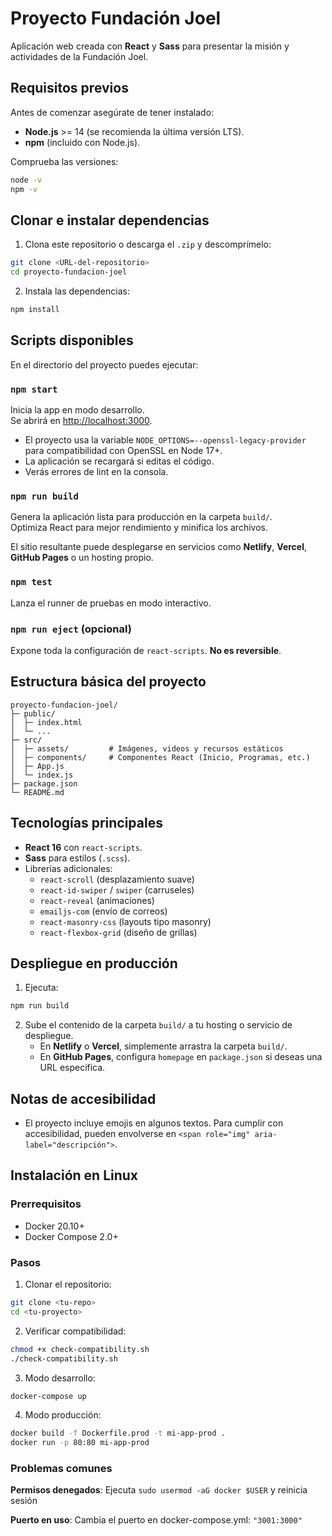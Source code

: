 # Proyecto Fundación Joel

Aplicación web creada con **React** y **Sass** para presentar la misión y actividades de la Fundación Joel.

## Requisitos previos

Antes de comenzar asegúrate de tener instalado:

- **Node.js** >= 14 (se recomienda la última versión LTS).
- **npm** (incluido con Node.js).

Comprueba las versiones:

```bash
node -v
npm -v
```

## Clonar e instalar dependencias

1. Clona este repositorio o descarga el `.zip` y descomprímelo:

```bash
git clone <URL-del-repositorio>
cd proyecto-fundacion-joel
```

2. Instala las dependencias:

```bash
npm install
```

## Scripts disponibles

En el directorio del proyecto puedes ejecutar:

### `npm start`

Inicia la app en modo desarrollo.  
Se abrirá en [http://localhost:3000](http://localhost:3000).

- El proyecto usa la variable `NODE_OPTIONS=--openssl-legacy-provider` para compatibilidad con OpenSSL en Node 17+.
- La aplicación se recargará si editas el código.
- Verás errores de lint en la consola.

### `npm run build`

Genera la aplicación lista para producción en la carpeta `build/`.  
Optimiza React para mejor rendimiento y minifica los archivos.

El sitio resultante puede desplegarse en servicios como **Netlify**, **Vercel**, **GitHub Pages** o un hosting propio.

### `npm test`

Lanza el runner de pruebas en modo interactivo.

### `npm run eject` (opcional)

Expone toda la configuración de `react-scripts`. **No es reversible**.

## Estructura básica del proyecto

```
proyecto-fundacion-joel/
├─ public/
│  ├─ index.html
│  └─ ...
├─ src/
│  ├─ assets/         # Imágenes, videos y recursos estáticos
│  ├─ components/     # Componentes React (Inicio, Programas, etc.)
│  ├─ App.js
│  └─ index.js
├─ package.json
└─ README.md
```

## Tecnologías principales

- **React 16** con `react-scripts`.
- **Sass** para estilos (`.scss`).
- Librerías adicionales:
  - `react-scroll` (desplazamiento suave)
  - `react-id-swiper` / `swiper` (carruseles)
  - `react-reveal` (animaciones)
  - `emailjs-com` (envío de correos)
  - `react-masonry-css` (layouts tipo masonry)
  - `react-flexbox-grid` (diseño de grillas)

## Despliegue en producción

1. Ejecuta:

```bash
npm run build
```

2. Sube el contenido de la carpeta `build/` a tu hosting o servicio de despliegue.
   - En **Netlify** o **Vercel**, simplemente arrastra la carpeta `build/`.
   - En **GitHub Pages**, configura `homepage` en `package.json` si deseas una URL específica.

## Notas de accesibilidad

- El proyecto incluye emojis en algunos textos. Para cumplir con accesibilidad, pueden envolverse en `<span role="img" aria-label="descripción">`.


## Instalación en Linux

### Prerrequisitos
- Docker 20.10+
- Docker Compose 2.0+

### Pasos

1. Clonar el repositorio:
```bash
git clone <tu-repo>
cd <tu-proyecto>
```

2. Verificar compatibilidad:
```bash
chmod +x check-compatibility.sh
./check-compatibility.sh
```

3. Modo desarrollo:
```bash
docker-compose up
```

4. Modo producción:
```bash
docker build -f Dockerfile.prod -t mi-app-prod .
docker run -p 80:80 mi-app-prod
```

### Problemas comunes

**Permisos denegados**: Ejecuta `sudo usermod -aG docker $USER` y reinicia sesión

**Puerto en uso**: Cambia el puerto en docker-compose.yml: `"3001:3000"`